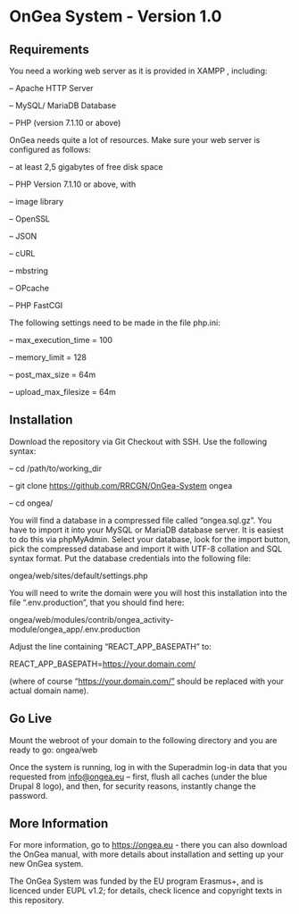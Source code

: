# OnGea System - Version 1.0 


## Requirements
You need a working web server as it is provided in XAMPP , including:

– Apache HTTP Server

– MySQL/ MariaDB Database

– PHP (version 7.1.10 or above)

OnGea needs quite a lot of resources. Make sure your web server is configured as follows:

– at least 2,5 gigabytes of free disk space

– PHP Version 7.1.10 or above, with

– image library

– OpenSSL

– JSON

– cURL

– mbstring

– OPcache

– PHP FastCGI 


The following settings need to be made in the file php.ini:

– max_execution_time = 100

– memory_limit = 128

– post_max_size = 64m

– upload_max_filesize = 64m


## Installation
Download the repository via Git Checkout with SSH. Use the following syntax:

– cd /path/to/working_dir

– git clone https://github.com/RRCGN/OnGea-System ongea

– cd ongea/


You will find a database in a compressed file called “ongea.sql.gz”. You have to import it into your MySQL or MariaDB database server. It is easiest to do this via phpMyAdmin. Select your database, look for the import button, pick the compressed database and import it with UTF-8 collation and SQL syntax format.
Put the database credentials into the following file:

ongea/web/sites/default/settings.php


You will need to write the domain were you will host this installation into the file “.env.production”, that you should find here: 

ongea/web/modules/contrib/ongea_activity-module/ongea_app/.env.production

Adjust the line containing “REACT_APP_BASEPATH” to:

REACT_APP_BASEPATH=https://your.domain.com/

(where of course “https://your.domain.com/” should be replaced with your actual domain name).


## Go Live
Mount the webroot of your domain to the following directory and you are ready to go:
ongea/web

Once the system is running, log in with the Superadmin log-in data that you requested from info@ongea.eu – first, flush all caches (under the blue Drupal 8 logo), and then, for security reasons, instantly change the password.


## More Information
For more information, go to https://ongea.eu - there you can also download the OnGea manual, with more details about installation and setting up your new OnGea system.

The OnGea System was funded by the EU program Erasmus+, and is licenced under EUPL v1.2; for details, check licence and copyright texts in this repository.
